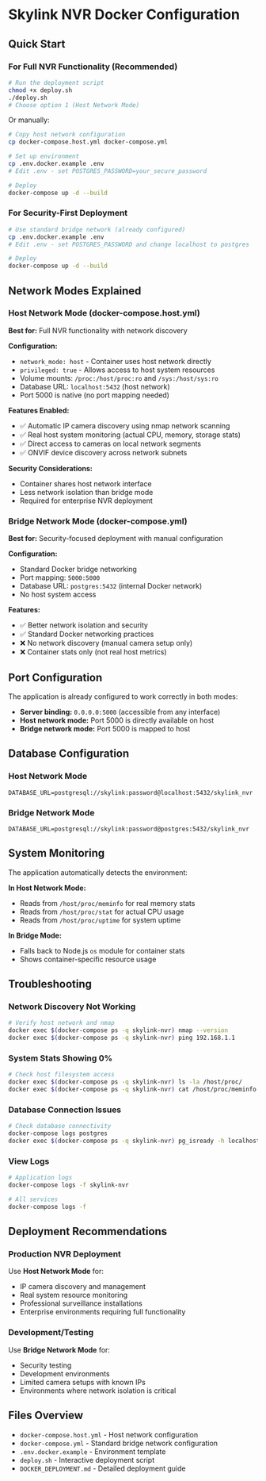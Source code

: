 # Skylink NVR Docker Configuration

## Quick Start

### For Full NVR Functionality (Recommended)
```bash
# Run the deployment script
chmod +x deploy.sh
./deploy.sh
# Choose option 1 (Host Network Mode)
```

Or manually:
```bash
# Copy host network configuration
cp docker-compose.host.yml docker-compose.yml

# Set up environment
cp .env.docker.example .env
# Edit .env - set POSTGRES_PASSWORD=your_secure_password

# Deploy
docker-compose up -d --build
```

### For Security-First Deployment
```bash
# Use standard bridge network (already configured)
cp .env.docker.example .env
# Edit .env - set POSTGRES_PASSWORD and change localhost to postgres

# Deploy
docker-compose up -d --build
```

## Network Modes Explained

### Host Network Mode (docker-compose.host.yml)

**Best for:** Full NVR functionality with network discovery

**Configuration:**
- `network_mode: host` - Container uses host network directly
- `privileged: true` - Allows access to host system resources
- Volume mounts: `/proc:/host/proc:ro` and `/sys:/host/sys:ro`
- Database URL: `localhost:5432` (host network)
- Port 5000 is native (no port mapping needed)

**Features Enabled:**
- ✅ Automatic IP camera discovery using nmap network scanning
- ✅ Real host system monitoring (actual CPU, memory, storage stats)
- ✅ Direct access to cameras on local network segments
- ✅ ONVIF device discovery across network subnets

**Security Considerations:**
- Container shares host network interface
- Less network isolation than bridge mode
- Required for enterprise NVR deployment

### Bridge Network Mode (docker-compose.yml)

**Best for:** Security-focused deployment with manual configuration

**Configuration:**
- Standard Docker bridge networking
- Port mapping: `5000:5000`
- Database URL: `postgres:5432` (internal Docker network)
- No host system access

**Features:**
- ✅ Better network isolation and security
- ✅ Standard Docker networking practices
- ❌ No network discovery (manual camera setup only)
- ❌ Container stats only (not real host metrics)

## Port Configuration

The application is already configured to work correctly in both modes:

- **Server binding:** `0.0.0.0:5000` (accessible from any interface)
- **Host network mode:** Port 5000 is directly available on host
- **Bridge network mode:** Port 5000 is mapped to host

## Database Configuration

### Host Network Mode
```
DATABASE_URL=postgresql://skylink:password@localhost:5432/skylink_nvr
```

### Bridge Network Mode
```
DATABASE_URL=postgresql://skylink:password@postgres:5432/skylink_nvr
```

## System Monitoring

The application automatically detects the environment:

**In Host Network Mode:**
- Reads from `/host/proc/meminfo` for real memory stats
- Reads from `/host/proc/stat` for actual CPU usage
- Reads from `/host/proc/uptime` for system uptime

**In Bridge Mode:**
- Falls back to Node.js `os` module for container stats
- Shows container-specific resource usage

## Troubleshooting

### Network Discovery Not Working
```bash
# Verify host network and nmap
docker exec $(docker-compose ps -q skylink-nvr) nmap --version
docker exec $(docker-compose ps -q skylink-nvr) ping 192.168.1.1
```

### System Stats Showing 0%
```bash
# Check host filesystem access
docker exec $(docker-compose ps -q skylink-nvr) ls -la /host/proc/
docker exec $(docker-compose ps -q skylink-nvr) cat /host/proc/meminfo
```

### Database Connection Issues
```bash
# Check database connectivity
docker-compose logs postgres
docker exec $(docker-compose ps -q skylink-nvr) pg_isready -h localhost
```

### View Logs
```bash
# Application logs
docker-compose logs -f skylink-nvr

# All services
docker-compose logs -f
```

## Deployment Recommendations

### Production NVR Deployment
Use **Host Network Mode** for:
- IP camera discovery and management
- Real system resource monitoring
- Professional surveillance installations
- Enterprise environments requiring full functionality

### Development/Testing
Use **Bridge Network Mode** for:
- Security testing
- Development environments
- Limited camera setups with known IPs
- Environments where network isolation is critical

## Files Overview

- `docker-compose.host.yml` - Host network configuration
- `docker-compose.yml` - Standard bridge network configuration
- `.env.docker.example` - Environment template
- `deploy.sh` - Interactive deployment script
- `DOCKER_DEPLOYMENT.md` - Detailed deployment guide